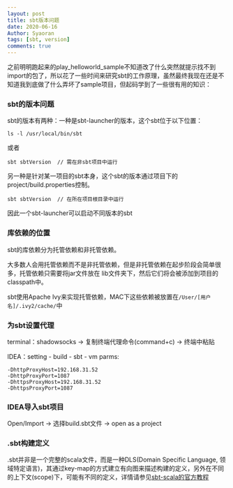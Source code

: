 ```yaml
---
layout: post
title: sbt版本问题
date: 2020-06-16
Author: Syaoran
tags: [sbt, version]
comments: true
---
```


之前明明跑起来的play_helloworld_sample不知道改了什么突然就提示找不到import的包了，所以花了一些时间来研究sbt的工作原理，虽然最终我现在还是不知道我到底做了什么弄坏了sample项目，但起码学到了一些很有用的知识：


### sbt的版本问题

sbt的版本有两种：一种是sbt-launcher的版本，这个sbt位于以下位置：

```
ls -l /usr/local/bin/sbt   
```
或者
```
sbt sbtVersion  // 需在非sbt项目中运行
```

另一种是针对某一项目的sbt本身，这个sbt的版本通过项目下的project/build.properties控制。

```
sbt sbtVersion  // 在所在项目根目录中运行
```

因此一个sbt-launcher可以启动不同版本的sbt

### 库依赖的位置

sbt的库依赖分为托管依赖和非托管依赖。

大多数人会用托管依赖而不是非托管依赖，但是非托管依赖在起步阶段会简单很多，托管依赖只需要将jar文件放在 lib文件夹下，然后它们将会被添加到项目的classpath中。

sbt使用Apache Ivy来实现托管依赖，MAC下这些依赖被放置在`/User/[用户名]/.ivy2/cache/`中

### 为sbt设置代理

terminal：shadowsocks -> 复制终端代理命令(command+c) -> 终端中粘贴

IDEA：setting - build - sbt - vm parms:
```
-DhttpProxyHost=192.168.31.52
-DhttpProxyPort=1087
-DhttpsProxyHost=192.168.31.52
-DhttpsProxyPort=1087
```

### IDEA导入sbt项目

Open/Import -> 选择build.sbt文件 -> open as a project

### .sbt构建定义

.sbt并非是一个完整的scala文件，而是一种DLS(Domain Specific Language, 领域特定语言)，其通过key-map的方式建立有向图来描述构建的定义，另外在不同的上下文(scope)下，可能有不同的定义，详情请参见[sbt-scala的官方教程](https://www.scala-sbt.org/1.x/docs/zh-cn/)


























